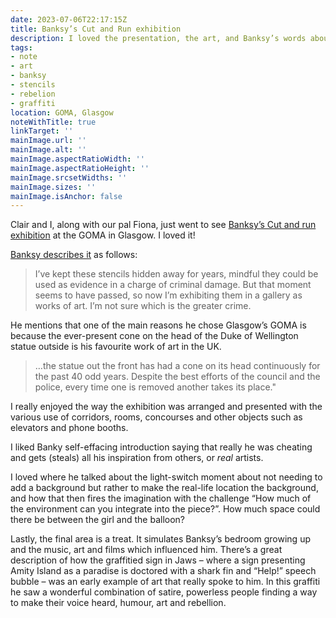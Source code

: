```yaml
---
date: 2023-07-06T22:17:15Z
title: Banksy’s Cut and Run exhibition
description: I loved the presentation, the art, and Banksy’s words about his ideas and influences
tags:
- note
- art
- banksy
- stencils
- rebelion
- graffiti
location: GOMA, Glasgow
noteWithTitle: true
linkTarget: ''
mainImage.url: ''
mainImage.alt: ''
mainImage.aspectRatioWidth: ''
mainImage.aspectRatioHeight: ''
mainImage.srcsetWidths: ''
mainImage.sizes: ''
mainImage.isAnchor: false
---
```

Clair and I, along with our pal Fiona, just went to see [Banksy’s Cut and run exhibition](https://cutandrun.co.uk/) at the GOMA in Glasgow. I loved it!

[Banksy describes it](https://cutandrun.co.uk/) as follows:
> I’ve kept these stencils hidden away for years, mindful they could be used as evidence in a charge of criminal damage. But that moment seems to have passed, so now I’m exhibiting them in a gallery as works of art. I’m not sure which is the greater crime.

He mentions that one of the main reasons he chose Glasgow’s GOMA is because the ever-present cone on the head of the Duke of Wellington statue outside is his favourite work of art in the UK.

> …the statue out the front has had a cone on its head continuously for the past 40 odd years. Despite the best efforts of the council and the police, every time one is removed another takes its place."

I really enjoyed the way the exhibition was arranged and presented with the various use of corridors, rooms, concourses and other objects such as elevators and phone booths.

I liked Banky self-effacing introduction saying that really he was cheating and gets (steals) all his inspiration from others, or _real_ artists.

I loved where he talked about the light-switch moment about not needing to add a background but rather to make the real-life location the background, and how that then fires the imagination with the challenge “How much of the environment can you integrate into the piece?”. How much space could there be between the girl and the balloon?

Lastly, the final area is a treat. It simulates Banksy’s bedroom growing up and the music, art and films which influenced him. There’s a great description of how the graffitied sign in Jaws – where a sign presenting Amity Island as a paradise is doctored with a shark fin and “Help!” speech bubble – was an early example of art that really spoke to him. In this graffiti he saw a wonderful combination of satire, powerless people finding a way to make their voice heard, humour, art and rebellion.
